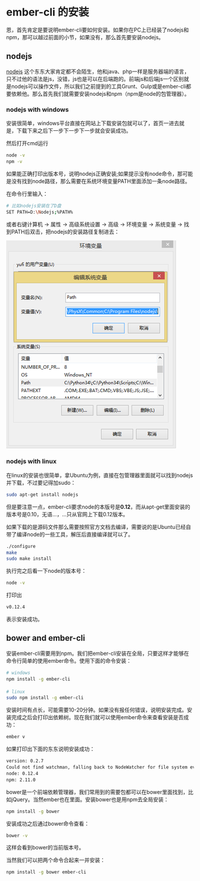 # ember-cli 的安装

恩，首先肯定是要说明ember-cli要如何安装。如果你在PC上已经装了nodejs和npm，那可以越过前面的小节，如果没有，那么首先要安装nodejs。

## nodejs

[nodejs](http://nodejs.org) 这个东东大家肯定都不会陌生，他和java、php一样是服务器端的语言，只不过他的语法是js，没错，js也是可以在后端跑的。前端js和后端js一个区别就是nodejs可以操作文件，所以我们之前提到的工具Grunt、Gulp或是ember-cli都要依赖他。那么首先我们就需要安装nodejs和npm（npm是node的包管理器）。

### nodejs with windows
安装很简单，windows平台直接在网站上下载安装包就可以了，首页一进去就是，下载下来之后下一步下一步下一步就会安装成功。

然后打开cmd运行

```sh
node -v
npm -v
```

如果能正确打印出版本号，说明nodejs正确安装;如果提示没有node命令，那可能是没有找到node路径，那么需要在系统环境变量PATH里面添加一条node路径。

在命令行里输入：

```sh
# 比如nodejs安装在了D盘
SET PATH=D:\Nodejs;%PATH%
```

或者右键计算机 -> 属性 -> 高级系统设置 -> 高级 -> 环境变量 -> 系统变量 -> 找到PATH后双击，把nodejs的安装路径复制进去：

<img src="images/nodejs_path.png" title="nodejs install with windows path var" />

### nodejs with linux
在linux的安装也很简单，拿Ubuntu为例，直接在包管理器里面就可以找到nodejs并下载，不过要记得加sudo：

```sh
sudo apt-get install nodejs
```

但是要注意一点，ember-cli要求node的本版号是**0.12**，而从apt-get里面安装的版本号是0.10，无语…，…只从官网上下载0.12版本。

如果下载的是源码文件那么需要按照官方文档去编译，需要说的是Ubuntu已经自带了编译node的一些工具，解压后直接编译就可以了。

```sh
./configure
make
sudo make install
```

执行完之后看一下node的版本号：

```sh
node -v
```

打印出

```sh
v0.12.4
```

表示安装成功。

## bower and ember-cli

安装ember-cli需要用到npm。我们把ember-cli安装在全局，只要这样才能够在命令行简单的使用ember命令。使用下面的命令安装：

```sh
# windows
npm install -g ember-cli

# linux
sudo npm install -g ember-cli
```

安装时间有点长，可能需要10-20分钟。如果没有报任何错误，说明安装完成。安装完成之后会打印出依赖树。现在我们就可以使用ember命令来查看安装是否成功：

```sh
ember v
```

如果打印出下面的东东说明安装成功：

```sh
version: 0.2.7
Could not find watchman, falling back to NodeWatcher for file system events.
node: 0.12.4
npm: 2.11.0
```

bower是一个前端依赖管理器，我们常用到的需要包都可以在bower里面找到，比如jQuery。当然ember也在里面。安装bower也是用npm去全局安装：

```sh
npm install -g bower
```

安装成功之后通过bower命令查看：

```sh
bower -v
```

这样会看到bower的当前版本号。

当然我们可以把两个命令合起来一并安装：

```sh
npm install -g bower ember-cli
```
